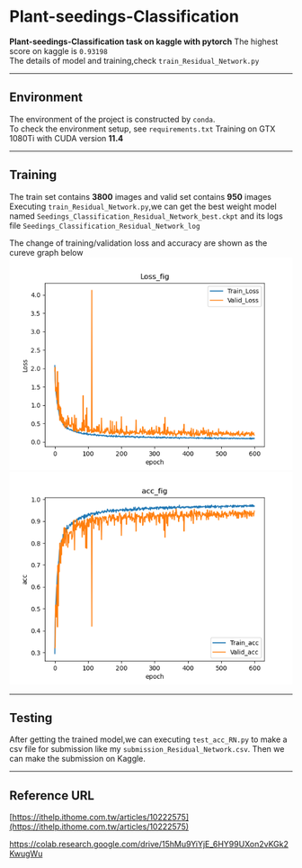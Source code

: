 # Plant-seedings-Classification

**Plant-seedings-Classification task on kaggle with pytorch**
The highest score on kaggle is `0.93198`  
The details of model and training,check `train_Residual_Network.py`
* * *

## Environment
The environment of the project is constructed by `conda`.  
To check the environment setup, see `requirements.txt`
Training on GTX 1080Ti with CUDA version **11.4**
* * *

## Training
The train set contains **3800** images and valid set contains **950** images
Executing `train_Residual_Network.py`,we can get the best weight model named `Seedings_Classification_Residual_Network_best.ckpt`
and its logs file `Seedings_Classification_Residual_Network_log`  

The change of training/validation loss and accuracy are shown as the cureve graph below 
![](https://github.com/weic0813/plant-seedings-task/blob/main/figures/Loss_Residual_Network.png?raw=true)
![](https://github.com/weic0813/plant-seedings-task/blob/main/figures/Accs_Residual_Network.png?raw=true)
* * *

## Testing
After getting the trained model,we can executing `test_acc_RN.py` to make a csv file for submission
like my `submission_Residual_Network.csv`.
Then we can make the submission on Kaggle.
* * *

## Reference URL
[https://ithelp.ithome.com.tw/articles/10222575](https://ithelp.ithome.com.tw/articles/10222575)

https://colab.research.google.com/drive/15hMu9YiYjE_6HY99UXon2vKGk2KwugWu
